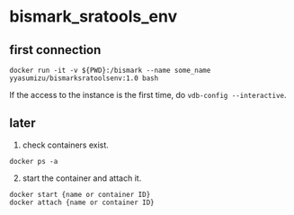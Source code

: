 # bismark_sratools_env

## first connection

```
docker run -it -v ${PWD}:/bismark --name some_name yyasumizu/bismarksratoolsenv:1.0 bash
```

If the access to the instance is the first time, do `vdb-config --interactive`.

## later

1. check containers exist.

```
docker ps -a
```

2. start the container and attach it.

```
docker start {name or container ID}
docker attach {name or container ID}
```